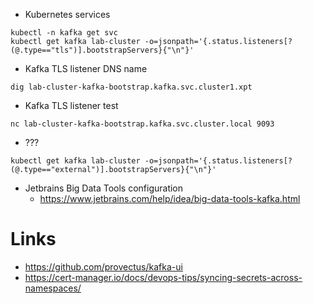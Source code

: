    * Kubernetes services
````shell
kubectl -n kafka get svc
kubectl get kafka lab-cluster -o=jsonpath='{.status.listeners[?(@.type=="tls")].bootstrapServers}{"\n"}'
````

   * Kafka TLS listener DNS name
```shell
dig lab-cluster-kafka-bootstrap.kafka.svc.cluster1.xpt
```

   * Kafka TLS listener test
```shell
nc lab-cluster-kafka-bootstrap.kafka.svc.cluster.local 9093
```

   * ???
```shell
kubectl get kafka lab-cluster -o=jsonpath='{.status.listeners[?(@.type=="external")].bootstrapServers}{"\n"}'
```

   * Jetbrains Big Data Tools configuration
      * https://www.jetbrains.com/help/idea/big-data-tools-kafka.html

# Links
   * https://github.com/provectus/kafka-ui
   * https://cert-manager.io/docs/devops-tips/syncing-secrets-across-namespaces/